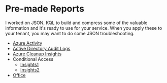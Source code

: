 
#   Pre-made Reports

I worked on JSON, KQL to build and compress some of the valuable information and it's ready to use for your service.
When you apply these to your tenant, you may want to do some JSON troubleshooting.
- [Azure Activity](AzureActivity.json)
- [Active Directory Audit Logs](aad-audit.json)
- [Azure Cleanup Insights](Cleanupinsights.json)
- Conditional Access
  - [Insights1](Conditionalinsights.json)
  - [Insights2](conditionnalaccess.json)
- [Office](office.json)
